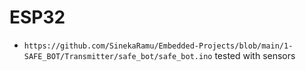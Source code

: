 # ESP32

- `https://github.com/SinekaRamu/Embedded-Projects/blob/main/1-SAFE_BOT/Transmitter/safe_bot/safe_bot.ino` tested with sensors
